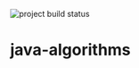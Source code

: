 ![project build status](https://github.com/anverbogatov/java-algorithms/actions/workflows/maven.yml/badge.svg)

# java-algorithms
